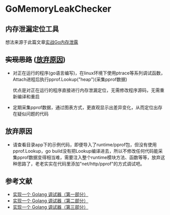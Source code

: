 # GoMemoryLeakChecker

## 内存泄漏定位工具

想法来源于此篇文章[实战Go内存泄露](https://segmentfault.com/a/1190000019222661)

## ~~实现思路~~ ([放弃原因](#放弃原因))
* 对正在运行的程序(go语言编写)，在linux环境下使用ptrace等系列调试函数，Attach进程后执行pprof.Lookup("heap")(采集pprof数据)
  
  优点是对正在运行的程序直接进行内存泄漏定位，无需修改程序源码，无需重新编译和重启

* 定期采集pprof数据，通过图表方式，更直观显示出差异变化，从而定位出存在疑似问题的代码

## 放弃原因
* 请查看目录app下的示例代码，即便导入了runtime/pprof包，但没有使用pprof.Lookup，go build没有把Lookup编译进去，所以不修改任何代码能采集pprof数据变得相当难，需要注入整个runtime模块方法、函数等等，放弃这种思路了，老老实实在代码里添加"net/http/pprof"的方式调试吧。

## 参考文献
* [实现一个 Golang 调试器（第一部分）](https://studygolang.com/articles/12553)
* [实现一个 Golang 调试器（第二部分）](https://studygolang.com/articles/12794)
* [实现一个 Golang 调试器（第三部分）](https://studygolang.com/articles/12804)
